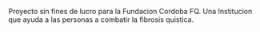 Proyecto sin fines de lucro para la Fundacion Cordoba FQ. Una Institucion que ayuda a las personas a combatir la fibrosis quistica.
